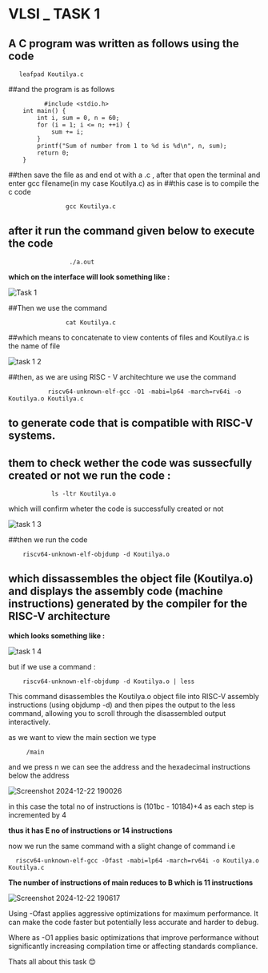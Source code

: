 # VLSI _ TASK 1
## A C program was written as follows using the code 
       leafpad Koutilya.c
##and the program is as follows 

              #include <stdio.h>
        int main() {
            int i, sum = 0, n = 60;
            for (i = 1; i <= n; ++i) {
                sum += i;
            }
            printf("Sum of number from 1 to %d is %d\n", n, sum);
            return 0;
        }
##then save the file as and end ot with a .c , after that open the terminal and enter gcc filename(in my case Koutilya.c) as in ##this case is to compile the c code

                                        
                    gcc Koutilya.c
## after it run the command given below to execute the code

                     ./a.out
**which on the interface will look something like :**

![Task 1](https://github.com/user-attachments/assets/74fed929-b62f-433f-be05-138e83b87c85)


##Then we use the command 

                    cat Koutilya.c
##which means to concatenate to view contents of files and Koutilya.c is the name of file

![task 1 2](https://github.com/user-attachments/assets/13c666dc-634e-427c-b143-5520dff231a3)


##then,  as we are using RISC - V architechture we use the command 

               riscv64-unknown-elf-gcc -O1 -mabi=lp64 -march=rv64i -o Koutilya.o Koutilya.c
## to generate code that is compatible with RISC-V systems.

## them to check wether the code was sussecfully created or not we run the code : 

                ls -ltr Koutilya.o
which will confirm wheter the code is successfully created or not 

![task 1 3](https://github.com/user-attachments/assets/15c1abb5-a2a6-4aed-abd0-faf42190c70c)


##then we run the code 

        riscv64-unknown-elf-objdump -d Koutilya.o
## which dissassembles the object file (Koutilya.o) and displays the assembly code (machine instructions) generated by the compiler for the RISC-V architecture

**which looks something like :**

![task 1 4](https://github.com/user-attachments/assets/d5500429-0f0d-42f4-8307-bcadbb080275)

but if we use a command :

        riscv64-unknown-elf-objdump -d Koutilya.o | less
        
This command disassembles the Koutilya.o object file into RISC-V assembly instructions (using objdump -d) and then pipes the output to the less command, allowing you to scroll through the disassembled output interactively.  

as we want to view the main section we type 

         /main 
and we press n
we can see the address and the hexadecimal instructions below the address


![Screenshot 2024-12-22 190026](https://github.com/user-attachments/assets/6846fc6b-cac9-4190-aab5-f69ca1124b9b)


in this case the total no of instructions is (101bc - 10184)+4 as each step is incremented by 4 

**thus it has E no of instructions or 14 instructions**

now we run the same command with a slight change of command i.e 

      riscv64-unknown-elf-gcc -Ofast -mabi=lp64 -march=rv64i -o Koutilya.o Koutilya.c
**The number of instructions of main reduces to B which is 11 instructions**


![Screenshot 2024-12-22 190617](https://github.com/user-attachments/assets/14860f1c-4b5f-48c0-ace7-57257fbd1721)


Using -Ofast applies aggressive optimizations for maximum performance. It can make the code faster but potentially less accurate and harder to debug.

Where as -O1 applies basic optimizations that improve performance without significantly increasing compilation time or affecting standards compliance.


Thats all about this task  😊
